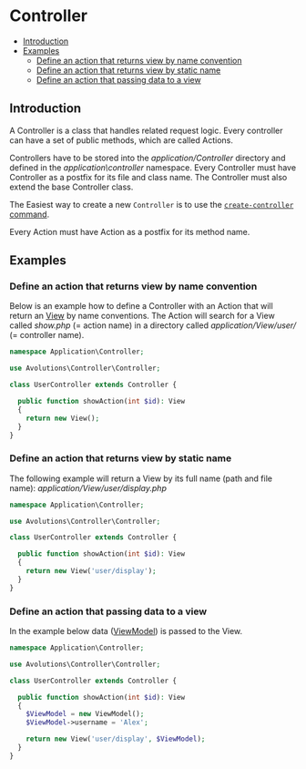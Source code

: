 # Controller

* [Introduction](#introduction)
* [Examples](#examples)
  * [Define an action that returns view by name convention](#define-an-action-that-returns-view-by-name-convention)
  * [Define an action that returns view by static name](#define-an-action-that-returns-view-by-static-name)
  * [Define an action that passing data to a view](#define-an-action-that-passing-data-to-a-view)

## Introduction
A Controller is a class that handles related request logic. Every controller can have a set of public methods, which are called Actions.

Controllers have to be stored into the *application/Controller* directory and defined in the *application\controller* namespace.
Every Controller must have Controller as a postfix for its file and class name. The Controller must also extend the base Controller class. 

The Easiest way to create a new `Controller` is to use the [`create-controller` command](command.md#create-controller).

Every Action must have Action as a postfix for its method name.

## Examples
### Define an action that returns view by name convention

Below is an example how to define a Controller with an Action that will return an <a href="/guide/view">View</a> by name conventions.
The Action will search for a View called *show.php* (= action name) in a directory called *application/View/user/* (= controller name).

```php
namespace Application\Controller;

use Avolutions\Controller\Controller;

class UserController extends Controller {

  public function showAction(int $id): View
  {
    return new View();
  }
}
```

### Define an action that returns view by static name

The following example will return a View by its full name (path and file name): *application/View/user/display.php*

```php
namespace Application\Controller;

use Avolutions\Controller\Controller;

class UserController extends Controller {

  public function showAction(int $id): View
  {
    return new View('user/display');
  }
}
```

### Define an action that passing data to a view

In the example below data (<a href="/guide/viewmodel">ViewModel</a>) is passed to the View.

```php
namespace Application\Controller;

use Avolutions\Controller\Controller;

class UserController extends Controller {

  public function showAction(int $id): View
  {
    $ViewModel = new ViewModel();
    $ViewModel->username = 'Alex';

    return new View('user/display', $ViewModel);
  }
}
```
